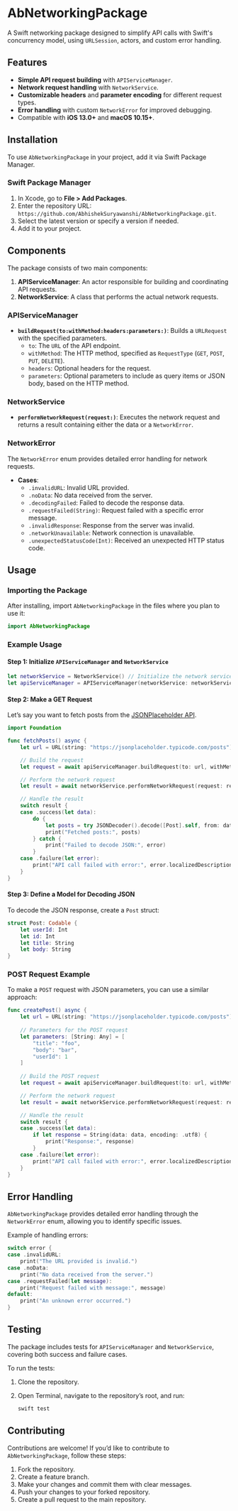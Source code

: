 # AbNetworkingPackage

A Swift networking package designed to simplify API calls with Swift's concurrency model, using `URLSession`, actors, and custom error handling.

## Features

- **Simple API request building** with `APIServiceManager`.
- **Network request handling** with `NetworkService`.
- **Customizable headers** and **parameter encoding** for different request types.
- **Error handling** with custom `NetworkError` for improved debugging.
- Compatible with **iOS 13.0+** and **macOS 10.15+**.

## Installation

To use `AbNetworkingPackage` in your project, add it via Swift Package Manager.

### Swift Package Manager

1. In Xcode, go to **File > Add Packages**.
2. Enter the repository URL: `https://github.com/AbhishekSuryawanshi/AbNetworkingPackage.git`.
3. Select the latest version or specify a version if needed.
4. Add it to your project.

## Components

The package consists of two main components:

1. **APIServiceManager**: An actor responsible for building and coordinating API requests.
2. **NetworkService**: A class that performs the actual network requests.

### APIServiceManager

- **`buildRequest(to:withMethod:headers:parameters:)`**: Builds a `URLRequest` with the specified parameters.
  - `to`: The `URL` of the API endpoint.
  - `withMethod`: The HTTP method, specified as `RequestType` (`GET`, `POST`, `PUT`, `DELETE`).
  - `headers`: Optional headers for the request.
  - `parameters`: Optional parameters to include as query items or JSON body, based on the HTTP method.

### NetworkService

- **`performNetworkRequest(request:)`**: Executes the network request and returns a result containing either the data or a `NetworkError`.

### NetworkError

The `NetworkError` enum provides detailed error handling for network requests.

- **Cases**:
  - `.invalidURL`: Invalid URL provided.
  - `.noData`: No data received from the server.
  - `.decodingFailed`: Failed to decode the response data.
  - `.requestFailed(String)`: Request failed with a specific error message.
  - `.invalidResponse`: Response from the server was invalid.
  - `.networkUnavailable`: Network connection is unavailable.
  - `.unexpectedStatusCode(Int)`: Received an unexpected HTTP status code.

## Usage

### Importing the Package

After installing, import `AbNetworkingPackage` in the files where you plan to use it:

```swift
import AbNetworkingPackage
```

### Example Usage

#### Step 1: Initialize `APIServiceManager` and `NetworkService`

```swift
let networkService = NetworkService() // Initialize the network service
let apiServiceManager = APIServiceManager(networkService: networkService) // Inject network service into API manager
```

#### Step 2: Make a GET Request

Let’s say you want to fetch posts from the [JSONPlaceholder API](https://jsonplaceholder.typicode.com/posts).

```swift
import Foundation

func fetchPosts() async {
    let url = URL(string: "https://jsonplaceholder.typicode.com/posts")!

    // Build the request
    let request = await apiServiceManager.buildRequest(to: url, withMethod: .GET)

    // Perform the network request
    let result = await networkService.performNetworkRequest(request: request)

    // Handle the result
    switch result {
    case .success(let data):
        do {
            let posts = try JSONDecoder().decode([Post].self, from: data)
            print("Fetched posts:", posts)
        } catch {
            print("Failed to decode JSON:", error)
        }
    case .failure(let error):
        print("API call failed with error:", error.localizedDescription)
    }
}
```

#### Step 3: Define a Model for Decoding JSON

To decode the JSON response, create a `Post` struct:

```swift
struct Post: Codable {
    let userId: Int
    let id: Int
    let title: String
    let body: String
}
```

### POST Request Example

To make a `POST` request with JSON parameters, you can use a similar approach:

```swift
func createPost() async {
    let url = URL(string: "https://jsonplaceholder.typicode.com/posts")!
    
    // Parameters for the POST request
    let parameters: [String: Any] = [
        "title": "foo",
        "body": "bar",
        "userId": 1
    ]
    
    // Build the POST request
    let request = await apiServiceManager.buildRequest(to: url, withMethod: .POST, parameters: parameters)

    // Perform the network request
    let result = await networkService.performNetworkRequest(request: request)

    // Handle the result
    switch result {
    case .success(let data):
        if let response = String(data: data, encoding: .utf8) {
            print("Response:", response)
        }
    case .failure(let error):
        print("API call failed with error:", error.localizedDescription)
    }
}
```

## Error Handling

`AbNetworkingPackage` provides detailed error handling through the `NetworkError` enum, allowing you to identify specific issues.

Example of handling errors:

```swift
switch error {
case .invalidURL:
    print("The URL provided is invalid.")
case .noData:
    print("No data received from the server.")
case .requestFailed(let message):
    print("Request failed with message:", message)
default:
    print("An unknown error occurred.")
}
```

## Testing

The package includes tests for `APIServiceManager` and `NetworkService`, covering both success and failure cases.

To run the tests:

1. Clone the repository.
2. Open Terminal, navigate to the repository’s root, and run:
   
   ```bash
   swift test
   ```

## Contributing

Contributions are welcome! If you’d like to contribute to `AbNetworkingPackage`, follow these steps:

1. Fork the repository.
2. Create a feature branch.
3. Make your changes and commit them with clear messages.
4. Push your changes to your forked repository.
5. Create a pull request to the main repository.
